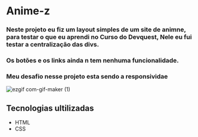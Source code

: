 # Anime-z

### Neste projeto eu fiz um layout simples de um site de animne, para testar o que eu aprendi no Curso do Devquest, Nele eu fui testar a centralização das divs.
### Os botões e os links ainda n tem nenhuma funcionalidade.

### Meu desafio nesse projeto esta sendo a  responsividae 

![ezgif com-gif-maker (1)](https://user-images.githubusercontent.com/110210572/206806630-60622b1f-f1c7-474a-8a86-47059f711239.gif)

## Tecnologias ultilizadas 
- HTML
- CSS
